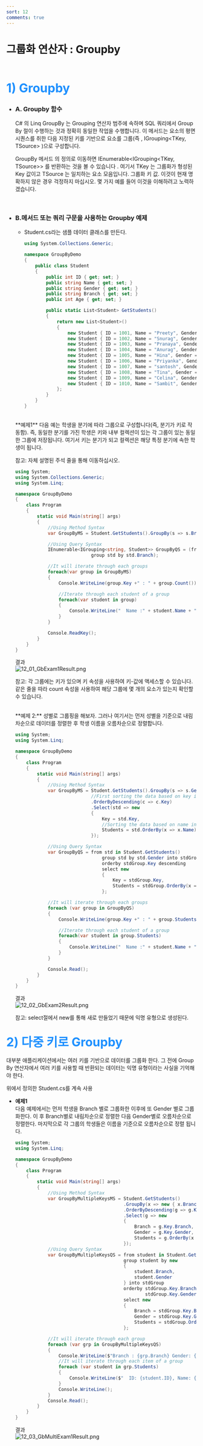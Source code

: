 ```yaml
---
sort: 12
comments: true
---
```


# 그룹화 연산자 : Groupby

<br/>

## <font color='dodgerblue' size="6">1) Groupby</font>     

- ### A. Groupby 함수
    C# 의 Linq GroupBy 는 Grouping 연산자 범주에 속하며 SQL 쿼리에서 Group By 절이 수행하는 것과 정확히 동일한 작업을 수행합니다. 이 메서드는 요소의 평면 시퀀스를 취한 다음 지정된 키를 기반으로 요소를 그룹(즉 , IGrouping<TKey, TSource> )으로 구성합니다.

    GroupBy 메서드 의 정의로 이동하면 IEnumerable<IGrouping<TKey, TSource>> 를 반환하는 것을 볼 수 있습니다 . 여기서 TKey 는 그룹화가 형성된 Key 값이고 TSource 는 일치하는 요소 모음입니다. 그룹화 키 값. 이것이 현재 명확하지 않은 경우 걱정하지 마십시오. 몇 가지 예를 들어 이것을 이해하려고 노력하겠습니다.

<br/>

- ### B.메서드 또는 쿼리 구문을 사용하는 Groupby 예제
    - Student.cs라는 샘플 데이터 클래스를 만든다.

        ```cs
        using System.Collections.Generic;

        namespace GroupByDemo
        {
            public class Student
            {
                public int ID { get; set; }
                public string Name { get; set; }
                public string Gender { get; set; }
                public string Branch { get; set; }
                public int Age { get; set; }

                public static List<Student> GetStudents()
                {
                    return new List<Student>()
                    {
                        new Student { ID = 1001, Name = "Preety", Gender = "Female", Branch = "CSE", Age = 20 },
                        new Student { ID = 1002, Name = "Snurag", Gender = "Male", Branch = "ETC", Age = 21  },
                        new Student { ID = 1003, Name = "Pranaya", Gender = "Male", Branch = "CSE", Age = 21  },
                        new Student { ID = 1004, Name = "Anurag", Gender = "Male", Branch = "CSE", Age = 20  },
                        new Student { ID = 1005, Name = "Hina", Gender = "Female", Branch = "ETC", Age = 20 },
                        new Student { ID = 1006, Name = "Priyanka", Gender = "Female", Branch = "CSE", Age = 21 },
                        new Student { ID = 1007, Name = "santosh", Gender = "Male", Branch = "CSE", Age = 22  },
                        new Student { ID = 1008, Name = "Tina", Gender = "Female", Branch = "CSE", Age = 20  },
                        new Student { ID = 1009, Name = "Celina", Gender = "Female", Branch = "ETC", Age = 22 },
                        new Student { ID = 1010, Name = "Sambit", Gender = "Male", Branch = "ETC", Age = 21 }
                    };
                }
            }
        }
        ```

    <br>
    **예제1**  
    다음 예는 학생을 분기에 따라 그룹으로 구성합니다(즉, 분기가 키로 작동함). 즉, 동일한 분기를 가진 학생은 키와 내부 컬렉션이 있는 각 그룹이 있는 동일한 그룹에 저장됩니다. 여기서 키는 분기가 되고 컬렉션은 해당 특정 분기에 속한 학생이 됩니다.

    참고: 자체 설명된 주석 줄을 통해 이동하십시오.

    ```cs
    using System;
    using System.Collections.Generic;
    using System.Linq;

    namespace GroupByDemo
    {
        class Program
        {
            static void Main(string[] args)
            {
                //Using Method Syntax
                var GroupByMS = Student.GetStudents().GroupBy(s => s.Branch);

                //Using Query Syntax
                IEnumerable<IGrouping<string, Student>> GroupByQS = (from std in Student.GetStudents()
                                group std by std.Branch);

                //It will iterate through each groups
                foreach(var group in GroupByMS)
                {
                    Console.WriteLine(group.Key +" : " + group.Count());

                    //Iterate through each student of a group
                    foreach(var student in group)
                    {
                        Console.WriteLine("  Name :" + student.Name + ", Age: " + student.Age + ", Gender :" + student.Gender);
                    }
                }

                Console.ReadKey();
            }
        }  
    }
    ```

    결과  
    ![12_01_GbExam1Result.png](image/12/12_01_GbExam1Result.png)  

    참고: 각 그룹에는 키가 있으며 키 속성을 사용하여 키-값에 액세스할 수 있습니다. 같은 줄을 따라 count 속성을 사용하여 해당 그룹에 몇 개의 요소가 있는지 확인할 수 있습니다.


    <br>
    **예제 2:**  
    성별로 그룹핑을 해보자. 그러나 여기서는 먼저 성별을 기준으로 내림차순으로 데이터를 정렬한 후 학생 이름을 오름차순으로 정렬합니다.

    ```cs
    using System;
    using System.Linq;

    namespace GroupByDemo
    {
        class Program
        {
            static void Main(string[] args)
            {
                //Using Method Syntax
                var GroupByMS = Student.GetStudents().GroupBy(s => s.Gender)
                                //First sorting the data based on key in Descending Order
                                .OrderByDescending(c => c.Key) 
                                .Select(std => new
                                {
                                    Key = std.Key,
                                    //Sorting the data based on name in descending order
                                    Students = std.OrderBy(x => x.Name)
                                });

                //Using Query Syntax
                var GroupByQS = from std in Student.GetStudents()
                                    group std by std.Gender into stdGroup
                                    orderby stdGroup.Key descending
                                    select new
                                    {
                                        Key = stdGroup.Key,
                                        Students = stdGroup.OrderBy(x => x.Name)
                                    };

                //It will iterate through each groups
                foreach (var group in GroupByQS)
                {
                    Console.WriteLine(group.Key +" : " + group.Students.Count());

                    //Iterate through each student of a group
                    foreach(var student in group.Students)
                    {
                        Console.WriteLine("  Name :" + student.Name + ", Age: " + student.Age + ", Branch :" + student.Branch);
                    }
                }

                Console.Read();
            }
        }  
    }
    ```

    결과  
    ![12_02_GbExam2Result.png](image/12/12_02_GbExam2Result.png)  

    참고: select절에서 new를 통해 새로 만들었기 때문에 익명 유형으로 생성된다.


## <font color='dodgerblue' size="6">2) 다중 키로 Groupby</font>     
대부분 애플리케이션에서는 여러 키를 기반으로 데이터를 그룹화 한다. 그 전에 Group By 연산자에서 여러 키를 사용할 때 반환되는 데이터는 익명 유형이라는 사실을 기억해야 한다.

위에서 정의한 Student.cs를 계속 사용

        

- **예제1**  
    다음 예제에서는 먼저 학생을  Branch 별로 그룹화한 이후에 또  Gender 별로 그룹화한다. 이 후 Branch별로 내림차순으로 정렬한 다음 Gender별로 오름차순으로 정렬한다. 마지막으로 각 그룹의 학생들은 이름을 기준으로 오름차순으로 정렬 됩니다. 

    ```cs
    using System;
    using System.Linq;

    namespace GroupByDemo
    {
        class Program
        {
            static void Main(string[] args)
            {
                //Using Method Syntax
                var GroupByMultipleKeysMS = Student.GetStudents()
                                            .GroupBy(x => new { x.Branch, x.Gender })
                                            .OrderByDescending(g => g.Key.Branch).ThenBy(g => g.Key.Gender)
                                            .Select(g => new
                                            {
                                                Branch = g.Key.Branch,
                                                Gender = g.Key.Gender,
                                                Students = g.OrderBy(x => x.Name)
                                            });
                //Using Query Syntax
                var GroupByMultipleKeysQS = from student in Student.GetStudents()
                                            group student by new
                                            {
                                                student.Branch,
                                                student.Gender
                                            } into stdGroup
                                            orderby stdGroup.Key.Branch descending,
                                                    stdGroup.Key.Gender ascending
                                            select new
                                            {
                                                Branch = stdGroup.Key.Branch,
                                                Gender = stdGroup.Key.Gender,
                                                Students = stdGroup.OrderBy(x => x.Name)
                                            };

                //It will iterate through each group
                foreach (var grp in GroupByMultipleKeysQS)
                {
                    Console.WriteLine($"Branch : {grp.Branch} Gender: {grp.Gender} No of Students = {grp.Students.Count()}");
                    //It will iterate through each item of a group
                    foreach (var student in grp.Students)
                    {
                        Console.WriteLine($"  ID: {student.ID}, Name: {student.Name}, Age: {student.Age} ");
                    }
                    Console.WriteLine();
                }
                Console.Read();
            }
        }
    }
    ```

    결과  
    ![12_03_GbMultiExam1Result.png](image/12/12_03_GbMultiExam1Result.png)  





